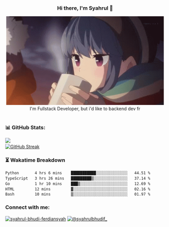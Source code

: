 ### <div align="center">Hi there, I'm Syahrul 🚀</div>

<div align="center">
  <img src="./img/rin.gif" alt="Rin GIF">
</div>



<div align="center">I'm Fullstack Developer, but i'd like to backend dev fr</div>


<br/>

### 📊 GitHub Stats:
<div align="start">
  <img src="https://github-readme-stats.vercel.app/api?username=SyahrulBhudiF&theme=midnight-purple&hide_border=true&include_all_commits=true&count_private=true" /><br/>
  <a href="https://git.io/streak-stats"><img src="https://streak-stats.demolab.com?user=SyahrulBhudiF&theme=midnight-purple&hide_border=true&date_format=j%20M%5B%20Y%5D" alt="GitHub Streak" /></a>
</div>


### ⏳ Wakatime Breakdown

<!--START_SECTION:waka-->

```txt
Python       4 hrs 6 mins    ███████████░░░░░░░░░░░░░░   44.51 %
TypeScript   3 hrs 26 mins   █████████▒░░░░░░░░░░░░░░░   37.14 %
Go           1 hr 10 mins    ███▒░░░░░░░░░░░░░░░░░░░░░   12.69 %
HTML         12 mins         ▓░░░░░░░░░░░░░░░░░░░░░░░░   02.16 %
Bash         10 mins         ▒░░░░░░░░░░░░░░░░░░░░░░░░   01.97 %
```

<!--END_SECTION:waka-->
<h3 align="left">Connect with me:</h3>
<p align="left">
<a href="https://www.linkedin.com/in/syahrul-bhudi-ferdiansyah-792024251/" target="blank"><img align="center" src="https://raw.githubusercontent.com/rahuldkjain/github-profile-readme-generator/master/src/images/icons/Social/linked-in-alt.svg" alt="syahrul-bhudi-ferdiansyah" height="30" width="40" /></a>
<a href="https://www.instagram.com/syahrulbhudif_/" target="blank"><img align="center" src="https://raw.githubusercontent.com/rahuldkjain/github-profile-readme-generator/master/src/images/icons/Social/instagram.svg" alt="@syahrulbhudif_" height="30" width="40" /></a>
</p>
